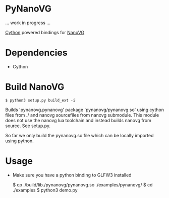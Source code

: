 PyNanoVG
========

... work in progress ...

[Cython](https://github.com/cython/cython) powered bindings for [NanoVG](https://github.com/memononen/nanovg)

Dependencies
============

+ Cython

Build NanoVG
============

    $ python3 setup.py build_ext -i

Builds 'pynanovg.pynanovg' package 'pynanovg/pynanovg.so' using cython files from ./ and nanovg sourcefiles from nanovg submodule.
This module does not use the nanovg lua toolchain and instead builds nanovg from source. See setup.py.

So far we only build the pynanovg.so file which can be locally imported using python.

Usage
=====

- Make sure you have a python binding to GLFW3 installed

    $ cp ./build/lib.<system>/pynanovg/pynanovg.so ./examples/pynanovg/
    $ cd ./examples
    $ python3 demo.py
